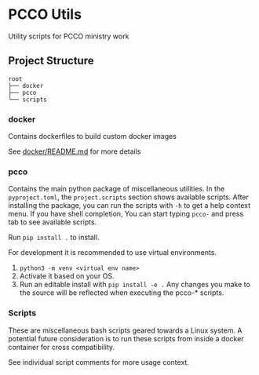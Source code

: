 # PCCO Utils

Utility scripts for PCCO ministry work

## Project Structure

```
root  
├── docker  
├── pcco  
└── scripts  
```

### docker

Contains dockerfiles to build custom docker images

See [docker/README.md](./docker/README.md) for more details

### pcco

Contains the main python package of miscellaneous utilities. In the `pyproject.toml`,
the `project.scripts` section shows available scripts.
After installing the package, you can run the scripts with `-h` to get a help context menu.
If you have shell completion, You can start typing `pcco-` and press tab to see available scripts.

Run `pip install .` to install.

For development it is recommended to use virtual environments.

1. `python3 -m venv <virtual env name>`
1. Activate it based on your OS.
1. Run an editable install with `pip install -e .`
   Any changes you make to the source will be reflected when executing the pcco-\* scripts.

### Scripts

These are miscellaneous bash scripts geared towards a Linux system. A potential future consideration is to run these scripts
from inside a docker container for cross compatibility.

See individual script comments for more usage context.
